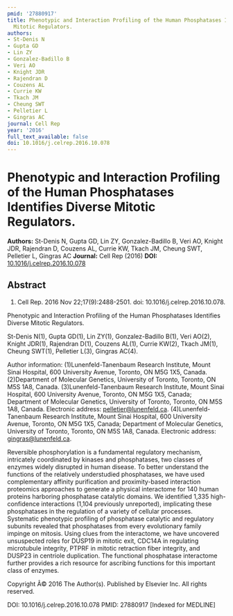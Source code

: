 ```yaml
---
pmid: '27880917'
title: Phenotypic and Interaction Profiling of the Human Phosphatases Identifies Diverse
  Mitotic Regulators.
authors:
- St-Denis N
- Gupta GD
- Lin ZY
- Gonzalez-Badillo B
- Veri AO
- Knight JDR
- Rajendran D
- Couzens AL
- Currie KW
- Tkach JM
- Cheung SWT
- Pelletier L
- Gingras AC
journal: Cell Rep
year: '2016'
full_text_available: false
doi: 10.1016/j.celrep.2016.10.078
---
```


# Phenotypic and Interaction Profiling of the Human Phosphatases Identifies Diverse Mitotic Regulators.
**Authors:** St-Denis N, Gupta GD, Lin ZY, Gonzalez-Badillo B, Veri AO, Knight JDR, Rajendran D, Couzens AL, Currie KW, Tkach JM, Cheung SWT, Pelletier L, Gingras AC
**Journal:** Cell Rep (2016)
**DOI:** [10.1016/j.celrep.2016.10.078](https://doi.org/10.1016/j.celrep.2016.10.078)

## Abstract

1. Cell Rep. 2016 Nov 22;17(9):2488-2501. doi: 10.1016/j.celrep.2016.10.078.

Phenotypic and Interaction Profiling of the Human Phosphatases Identifies 
Diverse Mitotic Regulators.

St-Denis N(1), Gupta GD(1), Lin ZY(1), Gonzalez-Badillo B(1), Veri AO(2), Knight 
JDR(1), Rajendran D(1), Couzens AL(1), Currie KW(2), Tkach JM(1), Cheung SWT(1), 
Pelletier L(3), Gingras AC(4).

Author information:
(1)Lunenfeld-Tanenbaum Research Institute, Mount Sinai Hospital, 600 University 
Avenue, Toronto, ON M5G 1X5, Canada.
(2)Department of Molecular Genetics, University of Toronto, Toronto, ON M5S 1A8, 
Canada.
(3)Lunenfeld-Tanenbaum Research Institute, Mount Sinai Hospital, 600 University 
Avenue, Toronto, ON M5G 1X5, Canada; Department of Molecular Genetics, 
University of Toronto, Toronto, ON M5S 1A8, Canada. Electronic address: 
pelletier@lunenfeld.ca.
(4)Lunenfeld-Tanenbaum Research Institute, Mount Sinai Hospital, 600 University 
Avenue, Toronto, ON M5G 1X5, Canada; Department of Molecular Genetics, 
University of Toronto, Toronto, ON M5S 1A8, Canada. Electronic address: 
gingras@lunenfeld.ca.

Reversible phosphorylation is a fundamental regulatory mechanism, intricately 
coordinated by kinases and phosphatases, two classes of enzymes widely disrupted 
in human disease. To better understand the functions of the relatively 
understudied phosphatases, we have used complementary affinity purification and 
proximity-based interaction proteomics approaches to generate a physical 
interactome for 140 human proteins harboring phosphatase catalytic domains. We 
identified 1,335 high-confidence interactions (1,104 previously unreported), 
implicating these phosphatases in the regulation of a variety of cellular 
processes. Systematic phenotypic profiling of phosphatase catalytic and 
regulatory subunits revealed that phosphatases from every evolutionary family 
impinge on mitosis. Using clues from the interactome, we have uncovered 
unsuspected roles for DUSP19 in mitotic exit, CDC14A in regulating microtubule 
integrity, PTPRF in mitotic retraction fiber integrity, and DUSP23 in centriole 
duplication. The functional phosphatase interactome further provides a rich 
resource for ascribing functions for this important class of enzymes.

Copyright Â© 2016 The Author(s). Published by Elsevier Inc. All rights reserved.

DOI: 10.1016/j.celrep.2016.10.078
PMID: 27880917 [Indexed for MEDLINE]
